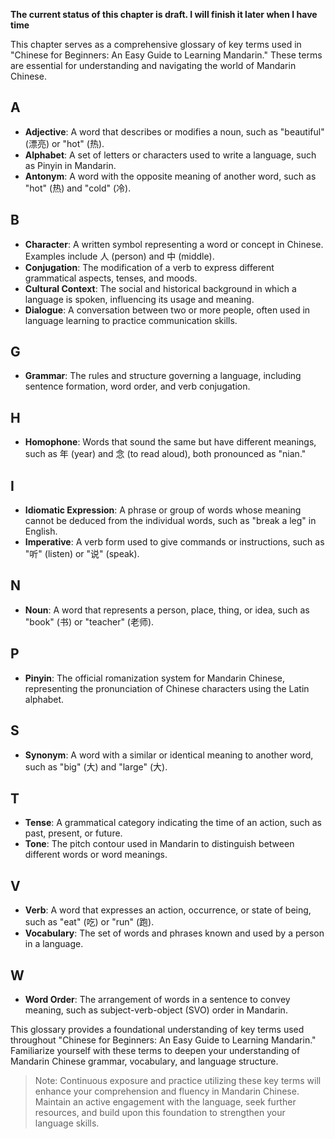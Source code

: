 **The current status of this chapter is draft. I will finish it later when I have time**

This chapter serves as a comprehensive glossary of key terms used in "Chinese for Beginners: An Easy Guide to Learning Mandarin." These terms are essential for understanding and navigating the world of Mandarin Chinese.

A
---

* **Adjective**: A word that describes or modifies a noun, such as "beautiful" (漂亮) or "hot" (热).
* **Alphabet**: A set of letters or characters used to write a language, such as Pinyin in Mandarin.
* **Antonym**: A word with the opposite meaning of another word, such as "hot" (热) and "cold" (冷).

B
---

* **Character**: A written symbol representing a word or concept in Chinese. Examples include 人 (person) and 中 (middle).
* **Conjugation**: The modification of a verb to express different grammatical aspects, tenses, and moods.
* **Cultural Context**: The social and historical background in which a language is spoken, influencing its usage and meaning.
* **Dialogue**: A conversation between two or more people, often used in language learning to practice communication skills.

G
---

* **Grammar**: The rules and structure governing a language, including sentence formation, word order, and verb conjugation.

H
---

* **Homophone**: Words that sound the same but have different meanings, such as 年 (year) and 念 (to read aloud), both pronounced as "nian."

I
---

* **Idiomatic Expression**: A phrase or group of words whose meaning cannot be deduced from the individual words, such as "break a leg" in English.
* **Imperative**: A verb form used to give commands or instructions, such as "听" (listen) or "说" (speak).

N
---

* **Noun**: A word that represents a person, place, thing, or idea, such as "book" (书) or "teacher" (老师).

P
---

* **Pinyin**: The official romanization system for Mandarin Chinese, representing the pronunciation of Chinese characters using the Latin alphabet.

S
---

* **Synonym**: A word with a similar or identical meaning to another word, such as "big" (大) and "large" (大).

T
---

* **Tense**: A grammatical category indicating the time of an action, such as past, present, or future.
* **Tone**: The pitch contour used in Mandarin to distinguish between different words or word meanings.

V
---

* **Verb**: A word that expresses an action, occurrence, or state of being, such as "eat" (吃) or "run" (跑).
* **Vocabulary**: The set of words and phrases known and used by a person in a language.

W
---

* **Word Order**: The arrangement of words in a sentence to convey meaning, such as subject-verb-object (SVO) order in Mandarin.

This glossary provides a foundational understanding of key terms used throughout "Chinese for Beginners: An Easy Guide to Learning Mandarin." Familiarize yourself with these terms to deepen your understanding of Mandarin Chinese grammar, vocabulary, and language structure.
> Note: Continuous exposure and practice utilizing these key terms will enhance your comprehension and fluency in Mandarin Chinese. Maintain an active engagement with the language, seek further resources, and build upon this foundation to strengthen your language skills.
